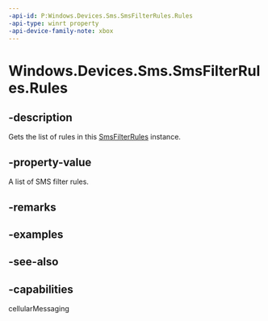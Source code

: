 ```yaml
---
-api-id: P:Windows.Devices.Sms.SmsFilterRules.Rules
-api-type: winrt property
-api-device-family-note: xbox
---
```


<!-- Property syntax
public Windows.Foundation.Collections.IVector<Windows.Devices.Sms.SmsFilterRule> Rules { get; }
-->

# Windows.Devices.Sms.SmsFilterRules.Rules

## -description
Gets the list of rules in this [SmsFilterRules](smsfilterrules.md) instance.

## -property-value
A list of SMS filter rules.

## -remarks

## -examples

## -see-also


## -capabilities
cellularMessaging
